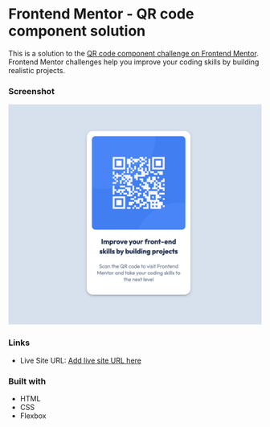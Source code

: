 # Frontend Mentor - QR code component solution

This is a solution to the [QR code component challenge on Frontend Mentor](https://www.frontendmentor.io/challenges/qr-code-component-iux_sIO_H). Frontend Mentor challenges help you improve your coding skills by building realistic projects.

### Screenshot

![](./screenshot.png)

### Links

- Live Site URL: [Add live site URL here](https://your-live-site-url.com)

### Built with

- HTML
- CSS
- Flexbox
